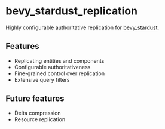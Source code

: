 # bevy_stardust_replication
Highly configurable authoritative replication for [bevy_stardust].

## Features
- Replicating entities and components
- Configurable authoritativeness
- Fine-grained control over replication
- Extensive query filters

## Future features
- Delta compression
- Resource replication

[bevy_stardust]: https://crates.io/crate/bevy_stardust